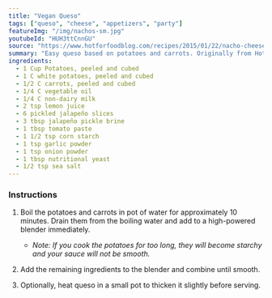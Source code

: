 ```yaml
---
title: "Vegan Queso"
tags: ["queso", "cheese", "appetizers", "party"]
featureImg: "/img/nachos-sm.jpg"
youtubeId: "HUH3ttCnnGU"
source: "https://www.hotforfoodblog.com/recipes/2015/01/22/nacho-cheese/"
summary: "Easy queso based on potatoes and carrots. Originally from Hot for Food."
ingredients:
  - 1 Cup Potatoes, peeled and cubed
  - 1 C white potatoes, peeled and cubed
  - 1/2 C carrots, peeled and cubed
  - 1/4 C vegetable oil
  - 1/4 C non-dairy milk
  - 2 tsp lemon juice
  - 6 pickled jalapeño slices
  - 3 tbsp jalapeño pickle brine
  - 1 tbsp tomato paste
  - 1 1/2 tsp corn starch
  - 1 tsp garlic powder
  - 1 tsp onion powder
  - 1 tbsp nutritional yeast
  - 1/2 tsp sea salt
---
```


### Instructions

1. Boil the potatoes and carrots in pot of water for approximately 10 minutes. Drain them from the boiling water and add to a high-powered blender immediately.

   - _Note: If you cook the potatoes for too long, they will become starchy and your sauce will not be smooth._

2. Add the remaining ingredients to the blender and combine until smooth.

3. Optionally, heat queso in a small pot to thicken it slightly before serving.
